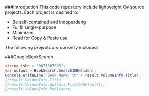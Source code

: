###Introduction
This code repository include lightweight C# source projects. Each project is desined to:
* Be self-contained and independeng
* Fullfil single-purpose
* Minimized
* Read for Copy & Paste use

The following projects are currently included:

###GoogleBookSearch
```C#
string isbn = "0071807993";
var output = BookSearch.SearchISBN(isbn);
Console.WriteLine("Book Name: \t" + result.VolumeInfo.Title);
//result.VolumeInfo.Title
//result.VolumeInfo.Authors.FirstOrDefault();
//result.VolumeInfo.Publisher;
```